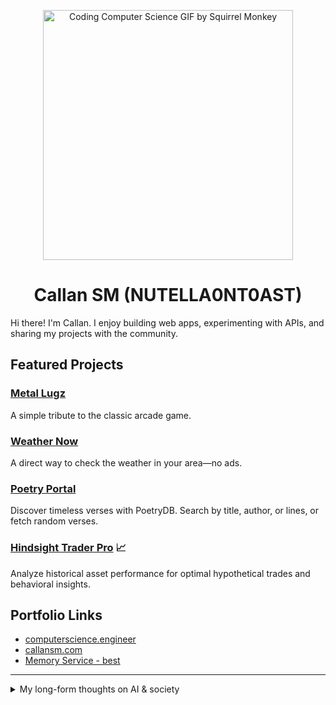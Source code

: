 <p align="center">
  <img src="https://github.com/user-attachments/assets/bcd49b33-a03c-4ce4-9fa6-3d2ac4a6e9fa" width="400" alt="Coding Computer Science GIF by Squirrel Monkey" />
</p>

<h1 align="center">Callan SM (NUTELLA0NT0AST)</h1>

Hi there! I'm Callan. I enjoy building web apps, experimenting with APIs, and sharing my projects with the community.

## Featured Projects

### [Metal Lugz](https://smcallan.github.io/METAL_SLUG/)
A simple tribute to the classic arcade game.

### [Weather Now](https://smcallan.github.io/GITGUD/)
A direct way to check the weather in your area—no ads.

### [Poetry Portal](https://smcallan.github.io/PoetryDB-API/)
Discover timeless verses with PoetryDB. Search by title, author, or lines, or fetch random verses.

### [Hindsight Trader Pro](https://smcallan.github.io/ChronoVest/) 📈
Analyze historical asset performance for optimal hypothetical trades and behavioral insights.

## Portfolio Links
- [computerscience.engineer](https://computerscience.engineer/)
- [callansm.com](https://www.callansm.com)
- [Memory Service - best](https://smcallan.github.io/GPTBETA/index.html)

---

<details>
<summary>My long-form thoughts on AI & society</summary>

# The Digital Crossroads: Why Our Age-Old Fears About AI Are Coming True

I find myself haunted by a growing certainty that we are living through the convergence of humanity's oldest warnings about technology and power. What I see emerging in our AI-driven world isn't unprecedented—it's the fulfillment of prophecies that philosophers, economists, and social critics have been making for centuries.

When I watch AI systems generate art that moves me or solve mathematical problems beyond my comprehension, I think of Marx's concept of alienation from the *Economic and Philosophic Manuscripts of 1844*. He warned that when we lose control over our labor and its products, we become estranged from our own humanity. Today, I witness this alienation accelerating as machines don't just replace our physical labor but begin to replicate our creativity, our problem-solving, even our capacity for beauty. The very essence of what we thought made us uniquely human is being commoditized and automated.

Keynes saw this coming nearly a century ago. In his 1930 essay "Economic Possibilities for our Grandchildren," he predicted that technological advancement would solve scarcity but leave us grappling with purposelessness—what he called "the disease of technological unemployment." I watch young people today questioning whether it's worth developing their talents when an algorithm can outperform them, and I see Keynes' nightmare materializing.

The inequality I observe isn't random—it follows the mathematical certainty that Thomas Piketty outlined in *Capital in the Twenty-First Century*. His formula r > g (returns on capital exceed economic growth) explains why wealth concentrates naturally in capitalist systems. But AI accelerates this process exponentially. Those who own the algorithms and data reap returns that dwarf anything previous generations of capitalists could imagine, while the rest of us face what Yuval Noah Harari calls becoming part of a "useless class."

I think often about Adam Smith, so frequently misquoted by those who champion pure self-interest. In *The Theory of Moral Sentiments*, he actually warned that commercial society required ethical foundations and that extreme inequality would corrode the social bonds necessary for any functioning economy. I see his fears manifesting as digital platforms, described by Shoshana Zuboff in *The Age of Surveillance Capitalism*, turn our very behaviors and experiences into commodities to be harvested and sold.

Yet I'm not resigned to this trajectory. Elinor Ostrom's Nobel Prize-winning research showed that cooperation can triumph over greed when we design the right institutions. Erik Brynjolfsson and Andrew McAfee have documented both the dangers and possibilities of our digital age. Thinkers like Rutger Bregman propose concrete solutions like universal basic income, while David Graeber's work on "bullshit jobs" suggests we might reimagine work entirely.

What gives me pause is how the behavioral research of Daniel Kahneman and Dan Ariely reveals that our cognitive biases make us vulnerable to exploitative systems. We're predictably irrational in ways that those who design our digital environments understand and manipulate. This explains why, despite the obvious harm of extreme inequality and technological exploitation, these systems continue to capture our hearts and minds.

Standing at this crossroads, I realize that the question isn't whether technology will transform society—it already has. The question is whether we'll learn from the centuries of wisdom about power, inequality, and human nature that came before us. We have the intellectual framework to build something better. The voices of the past are calling to us, warning us, and showing us the way forward. Whether we listen may determine not just our economic future, but the fate of human dignity itself.

The choice, as it has always been, is ours to make.
</details>
